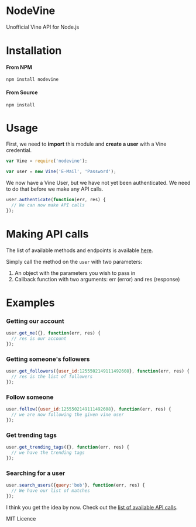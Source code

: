 # NodeVine
Unofficial Vine API for Node.js

# Installation

#### From NPM

`npm install nodevine`

#### From Source

`npm install`

# Usage

First, we need to **import** this module and **create a user** with a Vine credential.

```js
var Vine = require('nodevine');

var user = new Vine('E-Mail', 'Password');
```

We now have a Vine User, but we have not yet been authenticated. We need to do that before we make any API calls.

```js
user.authenticate(function(err, res) {
  // We can now make API calls
});
```

# Making API calls

The list of available methods and endpoints is available [here](https://github.com/hmate9/NodeVine/blob/master/settings.js).

Simply call the method on the `user` with two parameters:

1. An object with the parameters you wish to pass in
2. Callback function with two arguments: err (error) and res (response)

# Examples

### Getting our account

```js
user.get_me({}, function(err, res) {
  // res is our account
});
```

### Getting someone's followers

```js
user.get_followers({user_id:1255502149111492608}, function(err, res) {
  // res is the list of followers
});
```

### Follow someone

```js
user.follow({user_id:1255502149111492608}, function(err, res) {
  // we are now following the given vine user
});
```

### Get trending tags

```js
user.get_trending_tags({}, function(err, res) {
  // we have the trending tags
});
```

### Searching for a user

```js
user.search_users({query:'bob'}, function(err, res) {
  // We have our list of matches
});
```

I think you get the idea by now. Check out the [list of available API calls](https://github.com/hmate9/NodeVine/blob/master/settings.js).

MIT Licence
